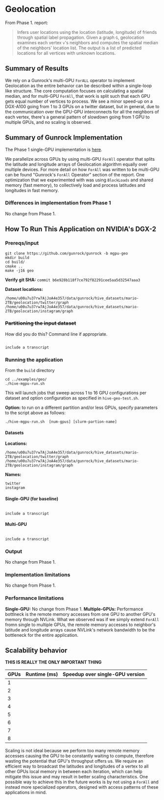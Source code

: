 # Geolocation

From Phase 1. report:
> Infers user locations using the location (latitude, longitude) of friends through spatial label propagation. Given a graph `G`, geolocation examines each vertex `v`'s neighbors and computes the spatial median of the neighbors' location list. The output is a list of predicted locations for all vertices with unknown locations.

## Summary of Results

We rely on a Gunrock's multi-GPU `ForALL` operator to implement Geolocation as the entire behavior can be described within a single-loop like structure. The core computation focuses on calculating a spatial median, and for multi-GPU `ForAll`, that work is split such that each GPU gets equal number of vertices to process. We see a minor speed-up on a DGX-A100 going from 1 to 3 GPUs on a twitter dataset, but in general, due to the communication over the GPU-GPU interconnects for all the neighbors of each vertex, there's a general pattern of slowdown going from 1 GPU to multiple GPUs, and no scaling is observed.

## Summary of Gunrock Implementation

The Phase 1 single-GPU implementation is [here](https://gunrock.github.io/docs/#/hive/hive_geolocation).

We parallelize across GPUs by using multi-GPU `ForAll` operator that splits the latitude and longitude arrays of Geolocation algorithm equally over multiple devices. For more detail on how `ForAll` was written to be multi-GPU can be found "Gunrock's `ForAll` Operator" section of the report. One optimization that we experimented with was using `BlockLoads` and shared memory (fast memory), to collectively load and process latitudes and longitudes in fast memory.

### Differences in implementation from Phase 1

No change from Phase 1.

## How To Run This Application on NVIDIA's DGX-2

### Prereqs/input
```
git clone https://github.com/gunrock/gunrock -b mgpu-geo
mkdir build
cd build/
cmake ..
make -j16 geo
```
**Verify git SHA:** `commit b6e928b118f7ce792f82291cee5aa5d32547aaa3`

**Dataset locations:**

```
/home/u00u7u37rw7AjJoA4e357/data/gunrock/hive_datasets/mario-2TB/geolocation/twitter/graph
/home/u00u7u37rw7AjJoA4e357/data/gunrock/hive_datasets/mario-2TB/geolocation/instagram/graph
```

### ~~Partitioning the input dataset~~

How did you do this? Command line if appropriate.

<code>
include a transcript
</code>

### Running the application

From the `build` directory

```
cd ../examples/geo/
./hive-mgpu-run.sh  
```

This will launch jobs that sweep across 1 to 16 GPU configurations per dataset and option configuration as specified in `hive-geo-test.sh`.
 
**Option:** to run on a different partition and/or less GPUs, specify parameters to the script above as follows: 
```
./hive-mgpu-run.sh  [num-gpus] [slurm-partion-name]
```


#### Datasets
**Locations:**

```
/home/u00u7u37rw7AjJoA4e357/data/gunrock/hive_datasets/mario-2TB/geolocation/twitter/graph
/home/u00u7u37rw7AjJoA4e357/data/gunrock/hive_datasets/mario-2TB/geolocation/instagram/graph
```

**Names:**

```
twitter
instagram
```

#### Single-GPU (for baseline)

<code>
include a transcript
</code>

#### Multi-GPU

<code>
include a transcript
</code>

### Output

No change from Phase 1.

### Implementation limitations

No change from Phase 1.

### Performance limitations

**Single-GPU:** No change from Phase 1.
**Multiple-GPUs:** Performance bottlneck is the remote memory accesses from one GPU to another GPU's memory through NVLink. What we observed was if we simply extend `ForAll` fromn single to multiple GPUs, the remote memory accesses to neighbor's latitude and longitude arrays cause NVLink's network bandwidth to be the bottleneck for the entire application.

## Scalability behavior

**THIS IS REALLY THE ONLY IMPORTANT THING**

| GPUs | Runtime (ms) | Speedup over single-GPU version |
|------|--------------|---------------------------------|
| 1    |              |                                 |
| 2    |              |                                 |
| 3    |              |                                 |
| 4    |              |                                 |
| 5    |              |                                 |
| 6    |              |                                 |
| 7    |              |                                 |
| 8    |              |                                 |

Scaling is not ideal because we perform too many remote memory accesses causing the GPU to be constantly waiting to compute, therefore wasting the potential that GPU's throughput offers us. We require an efficient way to broadcast the latitudes and longitudes of a vertex to all other GPUs local memory in between each iteration, which can help mitigate this issue and may result in better scaling characteristics. One possible way to achieve this in the future works is by not using a `ForAll` and instead more specialized operators, designed with access patterns of these applications in mind.
